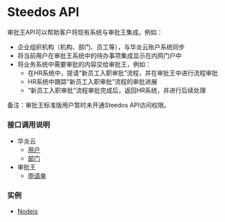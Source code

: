 # Steedos API

审批王API可以帮助客户将现有系统与审批王集成。例如：
- 企业组织机构（机构、部门、员工等），与华炎云账户系统同步
- 将当前用户在审批王系统中的待办事项集成显示在内网门户中
- 将业务系统中需要审批的内容交给审批王，例如：
  - 在HR系统中，提请“新员工入职审批”流程，并在审批王中进行流程审批
  - HR系统中跟踪“新员工入职审批”流程的审批进展
  - “新员工入职审批”流程审批完成后，返回HR系统，并进行后续处理

备注：审批王标准版用户暂时未开通Steedos API访问权限。

### 接口调用说明
- 华炎云
  - [用户](SpaceUser.md)
  - [部门](Orgnization.md)
- 审批王
  - [申请单](instances.md)

### 实例
- [Nodejs](sample_nodejs.md)
